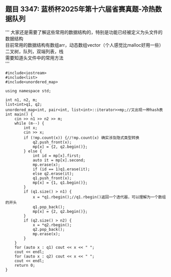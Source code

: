 ## 题目 3347: 蓝桥杯2025年第十六届省赛真题-冷热数据队列
'''
大家还是需要了解这些常用的数据结构的，特别是功能已经被定义为头文件的数据结构  
目前常用的数据结构有数组arr，动态数组vector（个人感觉比malloc好用一些）  
二叉树，队列，双端列表，栈  
需要知道头文件中的常用方法  
'''
```
#include<iostream>
#include<list>
#include<unordered_map>

using namespace std;

int n1, n2, m;
list<int>q1, q2;
unordered_map<int, pair<int, list<int>::iterator>>mp;//又出现一种hash表
int main() {
	cin >> n1 >> n2 >> m;
	while (m--) {
		int x;
		cin >> x;
		if (!mp.count(x)) {//!mp.count(x) 确实涉及隐式类型转换
			q2.push_front(x);
			mp[x] = {2, q2.begin()};
		} else {
			int id = mp[x].first;
			auto it = mp[x].second;
			mp.erase(x);
			if (id == 1)q1.erase(it);
			else q2.erase(it);
			q1.push_front(x);
			mp[x] = {1, q1.begin()};
		}
		if (q1.size() > n1) {
			x = *q1.rbegin();//q1.rbegin()返回一个迭代器，可以理解为一个数组的开头
			q1.pop_back();
			mp[x] = {2, q2.begin()};
		}
		if (q2.size() > n2) {
			x = *q2.rbegin();
			q2.pop_back();
			mp.erase(x);
		}
	}
	for (auto x : q1) cout << x << " ";
	cout << endl;
	for (auto x : q2) cout << x << " ";
	cout << endl;
	return 0;
}
```
